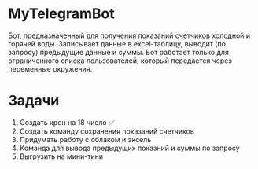 # MyTelegramBot

Бот, предназначенный для получения показаний счетчиков холодной и горячей воды. Записывает данные в excel-таблицу, выводит (по запросу) предыдущие данные и суммы. Бот работает только для ограниченного списка пользователей, который передается через переменные окружения.

# Задачи

1. Создать крон на 18 число :white_check_mark:    
2. Создать команду сохранения показаний счетчиков
3. Придумать работу с облаком и эксель
4. Команда для вывода предыдущих показний и суммы по запросу
5. Выгрузить на мини-тини
